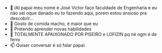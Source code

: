 - 👋 IAI papai meu nome é José Victor faço faculdade de Engenharia e eu não sei oque danado eu to fazendo aqui, porem estou ansioso pra descobrir...
- 👀 Gosto de comida macho, é maior que eu 
- 🌱 Pretendo aprender novas habilidades
- 💞️ TOTALMENTE APAIXONADO POR PISEIRO e LOFIZIN pq né ngm é de ferro
- 📫 Quiser conversar é só falar papai.

<!---
ZeViictor/ZeViictor is a ✨ special ✨ repository because its `README.md` (this file) appears on your GitHub profile.
You can click the Preview link to take a look at your changes.
--->
